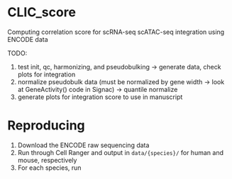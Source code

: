 # CLIC_score
Computing correlation score for scRNA-seq scATAC-seq integration using ENCODE data


TODO: 
1. test init, qc, harmonizing, and pseudobulking -> generate data, check plots for integration
2. normalize pseudobulk data (must be normalized by gene width -> look at GeneActivity() code in Signac) -> quantile normalize
3. generate plots for integration score to use in manuscript

# Reproducing

1. Download the ENCODE raw sequencing data
2. Run through Cell Ranger and output in `data/{species}/` for human and mouse, respectively
3. For each species, run 
